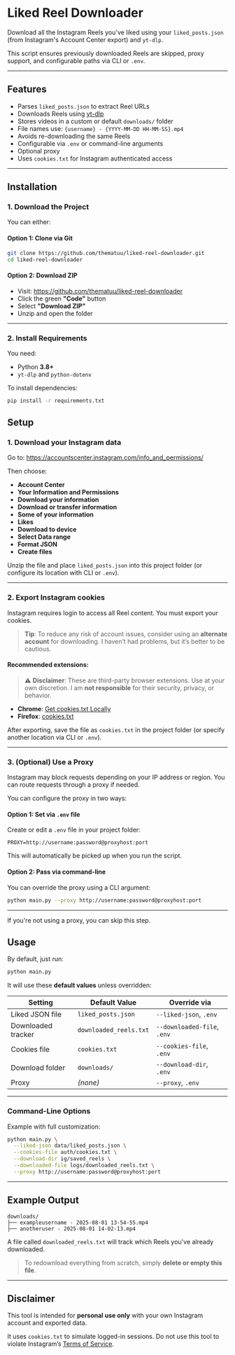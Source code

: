 # Liked Reel Downloader

Download all the Instagram Reels you've liked using your `liked_posts.json` (from Instagram's Account Center export) and `yt-dlp`.

This script ensures previously downloaded Reels are skipped, proxy support, and configurable paths via CLI or `.env`.

---

## Features

- Parses `liked_posts.json` to extract Reel URLs
- Downloads Reels using [yt-dlp](https://github.com/yt-dlp/yt-dlp)
- Stores videos in a custom or default `downloads/` folder
- File names use: `{username} - {YYYY-MM-DD HH-MM-SS}.mp4`
- Avoids re-downloading the same Reels
- Configurable via `.env` or command-line arguments
- Optional proxy
- Uses `cookies.txt` for Instagram authenticated access

---

## Installation

### 1. Download the Project

You can either:

#### Option 1: Clone via Git

```bash
git clone https://github.com/thematuu/liked-reel-downloader.git
cd liked-reel-downloader
```

#### Option 2: Download ZIP

- Visit: https://github.com/thematuu/liked-reel-downloader
- Click the green **"Code"** button
- Select **"Download ZIP"**
- Unzip and open the folder

---

### 2. Install Requirements

You need:

- Python **3.8+**
- `yt-dlp` and `python-dotenv`

To install dependencies:

```bash
pip install -r requirements.txt
```

## Setup

### 1. Download your Instagram data

Go to: https://accountscenter.instagram.com/info_and_permissions/

Then choose:

- **Account Center**
- **Your Information and Permissions**
- **Download your information**
- **Download or transfer information**
- **Some of your information**
- **Likes**
- **Download to device**
- **Select Data range**
- **Format JSON**
- **Create files**

Unzip the file and place `liked_posts.json` into this project folder (or configure its location with CLI or `.env`).

---

### 2. Export Instagram cookies

Instagram requires login to access all Reel content. You must export your cookies.

> **Tip**: To reduce any risk of account issues, consider using an **alternate account** for downloading. I haven’t had problems, but it’s better to be cautious.

#### Recommended extensions:

> ⚠️ **Disclaimer**: These are third-party browser extensions. Use at your own discretion. I am **not responsible** for their security, privacy, or behavior.

- **Chrome**: [Get cookies.txt Locally](https://chromewebstore.google.com/detail/get-cookiestxt-locally/cclelndahbckbenkjhflpdbgdldlbecc)
- **Firefox**: [cookies.txt](https://addons.mozilla.org/en-US/firefox/addon/cookies-txt/)

After exporting, save the file as `cookies.txt` in the project folder (or specify another location via CLI or `.env`).

---

### 3. (Optional) Use a Proxy

Instagram may block requests depending on your IP address or region. You can route requests through a proxy if needed.

You can configure the proxy in two ways:

#### Option 1: Set via `.env` file

Create or edit a `.env` file in your project folder:

```env
PROXY=http://username:password@proxyhost:port
```

This will automatically be picked up when you run the script.

#### Option 2: Pass via command-line

You can override the proxy using a CLI argument:

```bash
python main.py --proxy http://username:password@proxyhost:port
```

---

If you're not using a proxy, you can skip this step.


## Usage

By default, just run:

```bash
python main.py
```

It will use these **default values** unless overridden:

| Setting             | Default Value             | Override via |
|---------------------|---------------------------|--------------|
| Liked JSON file     | `liked_posts.json`        | `--liked-json`, `.env` |
| Downloaded tracker  | `downloaded_reels.txt`    | `--downloaded-file`, `.env` |
| Cookies file        | `cookies.txt`             | `--cookies-file`, `.env` |
| Download folder     | `downloads/`              | `--download-dir`, `.env` |
| Proxy               | *(none)*                  | `--proxy`, `.env` |

---

### Command-Line Options

Example with full customization:

```bash
python main.py \
  --liked-json data/liked_posts.json \
  --cookies-file auth/cookies.txt \
  --download-dir ig/saved_reels \
  --downloaded-file logs/downloaded_reels.txt \
  --proxy http://username:password@proxyhost:port
```

---

## Example Output

```
downloads/
├── exampleusername - 2025-08-01 13-54-55.mp4
├── anotheruser - 2025-08-01 14-02-13.mp4
```

A file called `downloaded_reels.txt` will track which Reels you've already downloaded.  
> To redownload everything from scratch, simply **delete or empty this file**.

---

## Disclaimer

This tool is intended for **personal use only** with your own Instagram account and exported data.

It uses `cookies.txt` to simulate logged-in sessions. Do not use this tool to violate Instagram’s [Terms of Service](https://help.instagram.com/581066165581870).
